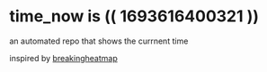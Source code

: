 # time_now is (( 1693616400321 ))

an automated repo that shows the currnent time

inspired by [breakingheatmap](https://github.com/breakingheatmap/breakingheatmap)